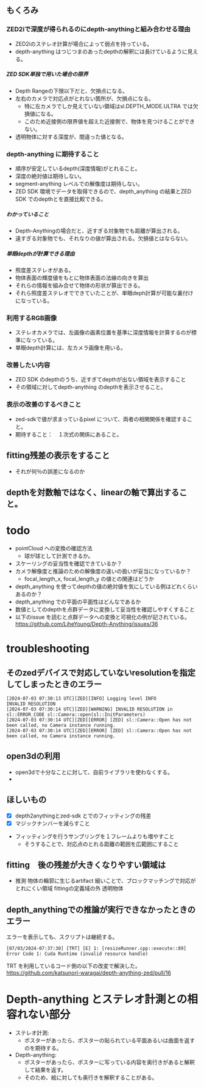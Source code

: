 ## もくろみ
### ZED2iで深度が得られるのにdepth-anythingと組み合わせる理由
- ZED2iのステレオ計算が場合によって弱点を持っている。
- depth-anything はつじつまのあったdepthの解釈には長けているように見える。
##### ZED SDK単独で用いた場合の限界
- Depth Rangeの下限以下だと、欠損点になる。
- 左右のカメラで対応点がとれない箇所が、欠損点になる。
  - 特に左カメラでしか見えていない領域はsl.DEPTH_MODE.ULTRA では欠損値になる。
  - このため近接側の限界値を超えた近接側で、物体を見つけることができない。
- 透明物体に対する深度が、間違った値となる。
### depth-anything に期待すること
- 順序が安定しているdepth(深度情報)がとれること。
- 深度の絶対値は期待しない。
- segment-anything レベルでの解像度は期待しない。
- ZED SDK 環境でデータを取得できるので、depth_anything の結果とZED SDK でのdepthとを直接比較できる。
##### わかっていること
- Depth-Anythingの場合だと、近すぎる対象物でも距離が算出される。
- 遠すぎる対象物でも、それなりの値が算出される。欠損値とはならない。
##### 単眼depthが計算できる理由
- 照度差ステレオがある。
- 物体表面の輝度値をもとに物体表面の法線の向きを算出
- それらの情報を組み合せて物体の形状が算出できる。
- それら照度差ステレオでできていたことが、単眼deph計算が可能な裏付けになっている。
### 利用するRGB画像
- ステレオカメラでは、左画像の画素位置を基準に深度情報を計算するのが標準になっている。
- 単眼depth計算には、左カメラ画像を用いる。
### 改善したい内容
- ZED SDK のdepthのうち、近すぎてdepthが出ない領域を表示すること
- その領域に対してdepth-anything のdepthを表示させること。


### 表示の改善のするべきこと
- zed-sdkで値が求まっているpixel について、両者の相関関係を確認すること。
- 期待すること：　１次式の関係にあること。
## fitting残差の表示をすること
- それが何％の誤差になるのか
## depthを対数軸ではなく、linearの軸で算出すること。

# todo
- pointCloud への変換の確認方法
  - 球が球として計測できるか。
- スケーリングの妥当性を確認できているか？
- カメラ解像度と推論のための解像度の違いの扱いが妥当になっているか？
  - focal_length_x, focal_length_y の値との関連はどうか
- depth_anything を使ってdepthの値の絶対値を気にしている例はどれくらいあるのか？
- depth_anything での平面の平面性はどんなであるか
- 数値としてのdepthを点群データに変換して妥当性を確認しやすくすること
- 以下のissue を読むと点群データへの変換と可視化の例が記されている。
https://github.com/LiheYoung/Depth-Anything/issues/36


# troubleshooting
## そのzedデバイスで対応していないresolutionを指定してしまったときのエラー
```commandline
[2024-07-03 07:30:13 UTC][ZED][INFO] Logging level INFO
INVALID RESOLUTION
[2024-07-03 07:30:14 UTC][ZED][WARNING] INVALID RESOLUTION in sl::ERROR_CODE sl::Camera::open(sl::InitParameters)
[2024-07-03 07:30:14 UTC][ZED][ERROR] [ZED] sl::Camera::Open has not been called, no Camera instance running.
[2024-07-03 07:30:14 UTC][ZED][ERROR] [ZED] sl::Camera::Open has not been called, no Camera instance running.
```

## open3dの利用
- open3dで十分なことに対して、自前ライブラリを使わなくする。
- 

## ほしいもの
- [x] depth2anythingとzed-sdk とでのフィッティングの残差
- [x] マジックナンバーを減らすこと
- フィッティングを行うサンプリングを１フレームよりも増やすこと
  - そうすることで、対応点のとれる距離の範囲を広範囲にすること

## fitting　後の残差が大きくなりやすい領域は
- 推測
物体の輪郭に生じるartifact
細いことで、ブロックマッチングで対応がとれにくい領域
fittingの定義域の外
透明物体

## depth_anythingでの推論が実行できなかったときのエラー
エラーを表示しても、スクリプトは継続する。
```commandline
[07/03/2024-07:37:30] [TRT] [E] 1: [resizeRunner.cpp::execute::89] Error Code 1: Cuda Runtime (invalid resource handle)
```
TRT を利用しているコード側の以下の改変で解決した。
https://github.com/katsunori-waragai/depth-anything-zed/pull/16


# Depth-anything とステレオ計測との相容れない部分
- ステレオ計測:
  - ポスターがあったら、ポスターの貼られている平面あるいは曲面を返すのを期待する。
- Depth-anything:
  - ポスターがあったら、ポスターに写っている内容を奥行きがあると解釈して結果を返す。
  - そのため、絵に対しても奥行きを解釈することがある。
